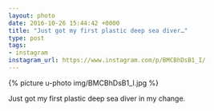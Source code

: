 ```yaml
---
layout: photo
date: 2016-10-26 15:44:42 +0000
title: "Just got my first plastic deep sea diver…"
type: post
tags:
- instagram
instagram_url: https://www.instagram.com/p/BMCBhDsB1_I/
---
```


{% picture u-photo img/BMCBhDsB1_I.jpg %}

Just got my first plastic deep sea diver in my change.
